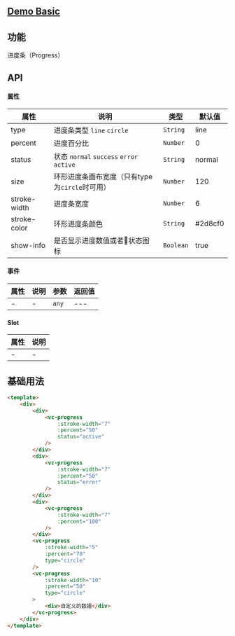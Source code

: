 ## [Demo Basic](https://wya-team.github.io/wya-vc/dist/web/progress/basic.html)
## 功能
进度条（Progress）

## API

#### 属性

属性 | 说明 | 类型 | 默认值
---|---|---|---
type | 进度条类型 `line` `circle` | `String` | line
percent | 进度百分比 | `Number` | 0 
status | 状态 `normal` `success` `error` `active` | `String` | normal
size | 环形进度条画布宽度（只有type为`circle`时可用） | `Number` | 120
stroke-width | 进度条宽度 | `Number` | 6
stroke-color | 环形进度条颜色 | `String` | #2d8cf0 
show-info | 是否显示进度数值或者状态图标 | `Boolean` | true

#### 事件

属性 | 说明 | 参数 | 返回值
---|---|---|---
- | - | `any`|---

#### Slot

属性 | 说明
---|---
- | -



## 基础用法

```html
<template>
    <div>
        <div>
            <vc-progress
                :stroke-width="7"
                :percent="50"
                status="active"
            />
        </div>
        <div>
            <vc-progress
                :stroke-width="7"
                :percent="50"
                status="error"
            />
        </div>
        <div>
            <vc-progress
                :stroke-width="7"
                :percent="100"
            />
        </div>
        <vc-progress
            :stroke-width="5" 
            :percent="70"
            type="circle"
        />
        <vc-progress
            :stroke-width="10" 
            :percent="50"
            type="circle"
        >
            <div>自定义的数据</div>
        </vc-progress>
    </div>
</template>
```